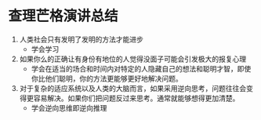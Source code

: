 # 查理芒格演讲总结

1. 人类社会只有发明了发明的方法才能进步
	- 学会学习
2. 如果你么的正确让有身份有地位的人觉得没面子可能会引发极大的报复心理
	- 学会在适当的场合和时间内对特定的人隐藏自己的想法和聪明才智，即使你比他们聪明，你的方法更能够更好地解决问题。
3. 对于复杂的适应系统以及人类的大脑而言，如果采用逆向思考，问题往往会变得更容易解决。如果你们把问题反过来思考。通常就能够想得更加清楚。
	- 学会逆向思维即逆向推理